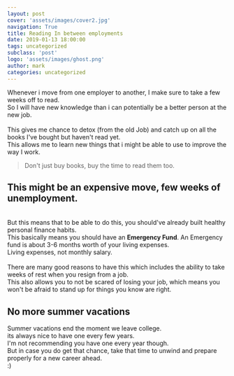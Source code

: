 ```yaml
---
layout: post
cover: 'assets/images/cover2.jpg'
navigation: True
title: Reading In between employments
date: 2019-01-13 18:00:00
tags: uncategorized
subclass: 'post'
logo: 'assets/images/ghost.png'
author: mark
categories: uncategorized
---
```

<!-- wp:paragraph -->  <p>Whenever i move from one employer to another, I make sure to take a few weeks off to read.<br>So I will have new knowledge than i can potentially be a better person at the new job.<br><br>This gives me chance to detox (from the old Job) and catch up on all the books I've bought but haven't read yet.<br>This allows me to learn new things that i might be able to use to improve the way I work.</p>  <!-- /wp:paragraph -->    <!-- wp:quote -->  <blockquote class="wp-block-quote"><p>Don't just buy books, buy the time to read them too.</p></blockquote>  <!-- /wp:quote -->    <!-- wp:heading -->  <h2>This might be an expensive move, few weeks of unemployment. </h2>  <!-- /wp:heading -->    <!-- wp:paragraph -->  <p><br>But this means that to be able to do this, you should've already built healthy personal finance habits.<br>This basically means you should have an <strong>Emergency Fund</strong>. An Emergency fund is about 3-6 months worth of your living expenses. <br>Living expenses, not monthly salary. <br><br>There are many good reasons to have this which includes the ability to take weeks of rest when you resign from a job.<br>This also allows you to not be scared of losing your job, which means you won't be afraid to stand up for things you know are right.</p>  <!-- /wp:paragraph -->    <!-- wp:heading -->  <h2>No more summer vacations</h2>  <!-- /wp:heading -->    <!-- wp:paragraph -->  <p>Summer vacations end the moment we leave college.<br>its always nice to have one every few years.<br>I'm not recommending you have one every year though.<br>But in case you do get that chance, take that time to unwind and prepare properly for a new career ahead. <br>:)</p>  <!-- /wp:paragraph -->
